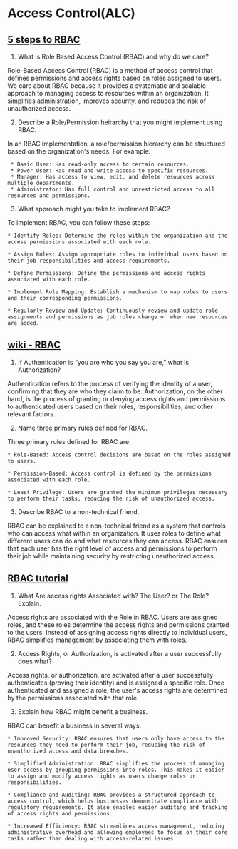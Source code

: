 # Access Control(ALC)

## [5 steps to RBAC](https://www.csoonline.com/article/3060780/5-steps-to-simple-role-based-access-control.html)

1. What is Role Based Access Control (RBAC) and why do we care?

  Role-Based Access Control (RBAC) is a method of access control that defines permissions and access rights based on roles assigned to users. We care about RBAC because it provides a systematic and scalable approach to managing access to resources within an organization. It simplifies administration, improves security, and reduces the risk of unauthorized access.

2. Describe a Role/Permission heirarchy that you might implement using RBAC.

  In an RBAC implementation, a role/permission hierarchy can be structured based on the organization's needs. For example:

     * Basic User: Has read-only access to certain resources.
     * Power User: Has read and write access to specific resources.
     * Manager: Has access to view, edit, and delete resources across multiple departments.
     * Administrator: Has full control and unrestricted access to all resources and permissions.

3. What approach might you take to implement RBAC?
  
  To implement RBAC, you can follow these steps:

    * Identify Roles: Determine the roles within the organization and the access permissions associated with each role.
    
    * Assign Roles: Assign appropriate roles to individual users based on their job responsibilities and access requirements.
    
    * Define Permissions: Define the permissions and access rights associated with each role.
    
    * Implement Role Mapping: Establish a mechanism to map roles to users and their corresponding permissions.
    
    * Regularly Review and Update: Continuously review and update role assignments and permissions as job roles change or when new resources are added.

## [wiki - RBAC](https://en.wikipedia.org/wiki/Role-based_access_control)

1. If Authentication is “you are who you say you are,” what is Authorization?

  Authentication refers to the process of verifying the identity of a user, confirming that they are who they claim to be. Authorization, on the other hand, is the process of granting or denying access rights and permissions to authenticated users based on their roles, responsibilities, and other relevant factors.

2. Name three primary rules defined for RBAC.

  Three primary rules defined for RBAC are:

    * Role-Based: Access control decisions are based on the roles assigned to users.
    
    * Permission-Based: Access control is defined by the permissions associated with each role.
    
    * Least Privilege: Users are granted the minimum privileges necessary to perform their tasks, reducing the risk of unauthorized access.

3. Describe RBAC to a non-technical friend.

  RBAC can be explained to a non-technical friend as a system that controls who can access what within an organization. It uses roles to define what different users can do and what resources they can access. RBAC ensures that each user has the right level of access and permissions to perform their job while maintaining security by restricting unauthorized access.

## [RBAC tutorial](https://www.youtube.com/watch?v=C4NP8Eon3cA)

1. What Are access rights Associated with? The User? or The Role? Explain.

  Access rights are associated with the Role in RBAC. Users are assigned roles, and these roles determine the access rights and permissions granted to the users. Instead of assigning access rights directly to individual users, RBAC simplifies management by associating them with roles.
  
2. Access Rights, or Authorization, is activated after a user successfully does what?

  Access rights, or authorization, are activated after a user successfully authenticates (proving their identity) and is assigned a specific role. Once authenticated and assigned a role, the user's access rights are determined by the permissions associated with that role.

3. Explain how RBAC might benefit a business.

  RBAC can benefit a business in several ways:

    * Improved Security: RBAC ensures that users only have access to the resources they need to perform their job, reducing the risk of unauthorized access and data breaches.

    * Simplified Administration: RBAC simplifies the process of managing user access by grouping permissions into roles. This makes it easier to assign and modify access rights as users change roles or responsibilities.

    * Compliance and Auditing: RBAC provides a structured approach to access control, which helps businesses demonstrate compliance with regulatory requirements. It also enables easier auditing and tracking of access rights and permissions.
    
    * Increased Efficiency: RBAC streamlines access management, reducing administrative overhead and allowing employees to focus on their core tasks rather than dealing with access-related issues.